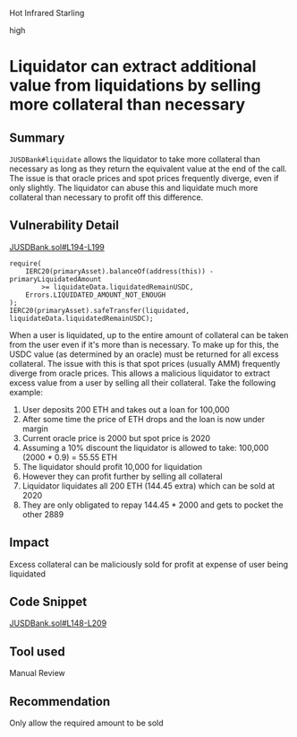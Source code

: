 Hot Infrared Starling

high

# Liquidator can extract additional value from liquidations by selling more collateral than necessary

## Summary

`JUSDBank#liquidate` allows the liquidator to take more collateral than necessary as long as they return the equivalent value at the end of the call. The issue is that oracle prices and spot prices frequently diverge, even if only slightly. The liquidator can abuse this and liquidate much more collateral than necessary to profit off this difference.

## Vulnerability Detail

[JUSDBank.sol#L194-L199](https://github.com/sherlock-audit/2023-12-jojo-exchange-update/blob/main/smart-contract-EVM/src/JUSDBank.sol#L194-L199)

    require(
        IERC20(primaryAsset).balanceOf(address(this)) - primaryLiquidatedAmount
            >= liquidateData.liquidatedRemainUSDC,
        Errors.LIQUIDATED_AMOUNT_NOT_ENOUGH
    );
    IERC20(primaryAsset).safeTransfer(liquidated, liquidateData.liquidatedRemainUSDC);

When a user is liquidated, up to the entire amount of collateral can be taken from the user even if it's more than is necessary. To make up for this, the USDC value (as determined by an oracle) must be returned for all excess collateral. The issue with this is that spot prices (usually AMM) frequently diverge from oracle prices. This allows a malicious liquidator to extract excess value from a user by selling all their collateral. Take the following example:

1. User deposits 200 ETH and takes out a loan for 100,000
2. After some time the price of ETH drops and the loan is now under margin
3. Current oracle price is 2000 but spot price is 2020
4. Assuming a 10% discount the liquidator is allowed to take:
    100,000 (2000 * 0.9) = 55.55 ETH
5. The liquidator should profit 10,000 for liquidation
6. However they can profit further by selling all collateral
7. Liquidator liquidates all 200 ETH (144.45 extra) which can be sold at 2020
8. They are only obligated to repay 144.45 * 2000 and gets to pocket the other 2889

## Impact

Excess collateral can be maliciously sold for profit at expense of user being liquidated

## Code Snippet

[JUSDBank.sol#L148-L209](https://github.com/sherlock-audit/2023-12-jojo-exchange-update/blob/main/smart-contract-EVM/src/JUSDBank.sol#L148-L209)

## Tool used

Manual Review

## Recommendation

Only allow the required amount to be sold
